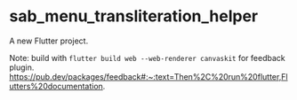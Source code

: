# sab_menu_transliteration_helper

A new Flutter project.


Note: build with `flutter build web --web-renderer canvaskit` for feedback plugin. 
https://pub.dev/packages/feedback#:~:text=Then%2C%20run%20flutter,Flutters%20documentation.